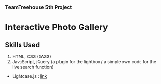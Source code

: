 ### TeamTreehouse 5th Project
# Interactive Photo Gallery
## Skills Used
1. HTML, CSS (SASS)
2. JavaScript, jQuery (a plugin for the lightbox / a simple own code for the live search function)

- Lightcase.js : [link](https://cornel.bopp-art.com/lightcase/)